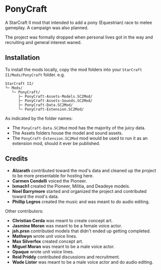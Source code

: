 # PonyCraft

A StarCraft II mod that intended to add a pony (Equestrian) race to melee gameplay. A campaign was also planned.

The project was formally dropped when personal lives got in the way and recruiting and general interest waned.

## Installation

To install the mods locally, copy the mod folders into your `StarCraft II/Mods/PonyCraft` folder. e.g.

```
StarCraft II/
└─ Mods/
   └─ PonyCraft/
      ├─ PonyCraft-Assets-Models.SC2Mod/
      ├─ PonyCraft-Assets-Sounds.SC2Mod/
      ├─ PonyCraft-Data.SC2Mod/
      └─ PonyCraft-Extension.SC2Mod/
```

As indicated by the folder names:
* The `PonyCraft-Data.SC2Mod` mod has the majority of the juicy data.
* The Assets folders house the model and sound assets.
* The `PonyCraft-Extension.SC2Mod` mod would be used to run it as an extension mod, should it ever be published.

## Credits

- **Alzarath** contributed toward the mod's data and cleaned up the project to be more presentable for hosting here.
- **Carmen Condelli** voiced the Pioneer.
- **lxmach1** created the Pioneer, Militia, and Deadeye models.
- **Noel Barrymore** started and organized the project and contributed toward the mod's data.
- **Phillip Legros** created the music and was meant to do audio editing.

Other contributors:

- **Christian Cerda** was meant to create concept art.
- **Jasmine Moran** was meant to be a female voice actor.
- **jsh.prsn** contributed models that didn't ended up getting completed.
- **Mathwyn** wrote unit voice lines.
- **Max Silverfox** created concept art.
- **Miguel Moran** was meant to be a male voice actor.
- **Opaque** wrote unit voice lines.
- **Reid Priddy** contributed discussions and recruitment.
- **Wade Lister** was meant to be a male voice actor and do audio editing.
